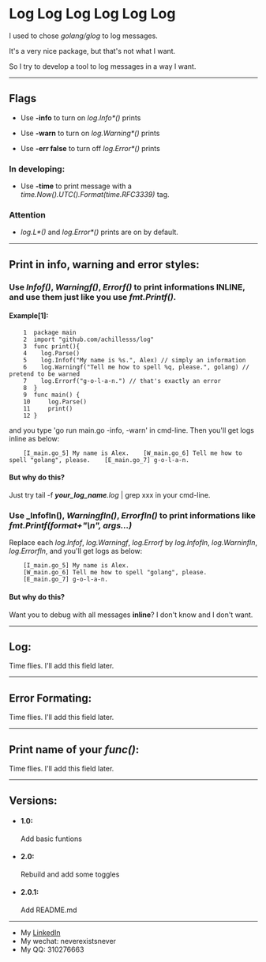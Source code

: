 # Log Log Log Log Log Log

I used to chose _golang/glog_ to log messages. 

It's a very nice package, but that's not what I want.

So I try to develop a tool to log messages in a way I want.

---

## Flags

- Use **-info** to turn on _log.Info*()_ prints

- Use **-warn** to turn on _log.Warning*()_ prints

- Use **-err false** to turn off _log.Error*()_ prints

### In developing:

- Use **-time** to print message with a _time.Now().UTC().Format(time.RFC3339)_ tag.

### Attention

- _log.L*()_ and _log.Error*()_ prints are on by default.

---
## Print in info, warning and error styles:

### Use _Infof()_, _Warningf()_, _Errorf()_ to print informations **INLINE**, and use them just like you use _fmt.Printf()_.

#### Example[1]:

        1  package main
        2  import "github.com/achillesss/log"
        3  func print(){
        4    log.Parse()
        5    log.Infof("My name is %s.", Alex) // simply an information
        6    log.Warningf("Tell me how to spell %q, please.", golang) // pretend to be warned
        7    log.Errorf("g-o-l-a-n.") // that's exactly an error
        8  }
        9  func main() {
        10     log.Parse()
        11     print()
        12 }

and you type 'go run main.go -info, -warn' in cmd-line. Then you'll get logs inline as below:

        [I_main.go_5] My name is Alex.    [W_main.go_6] Tell me how to spell "golang", please.    [E_main.go_7] g-o-l-a-n.


#### But why do this?

Just try tail -f _**your_log_name**.log_ | grep xxx in your cmd-line.

### Use _Infofln(), _Warningfln()_, _Errorfln()_ to print informations like _fmt.Printf(format+"\n", args...)_

Replace each _log.Infof_, _log.Warningf_, _log.Errorf_ by _log.Infofln_, _log.Warninfln_, _log.Errorfln_, and you'll get logs as below:

        [I_main.go_5] My name is Alex.
        [W_main.go_6] Tell me how to spell "golang", please.
        [E_main.go_7] g-o-l-a-n.

#### But why do this?

Want you to debug with all messages **inline**? I don't know and I don't want.

---
## Log:

Time flies. I'll add this field later.

---
## Error Formating:

Time flies. I'll add this field later.

---
## Print name of your _func()_:

Time flies. I'll add this field later.

---
## Versions:
* #### 1.0:
    Add basic funtions
* #### 2.0:
    Rebuild and add some toggles
* #### 2.0.1:
    Add README.md

---

*   My [LinkedIn](https://www.linkedin.com/in/cigeralex/)
*   My wechat: neverexistsnever
*   My QQ: 310276663